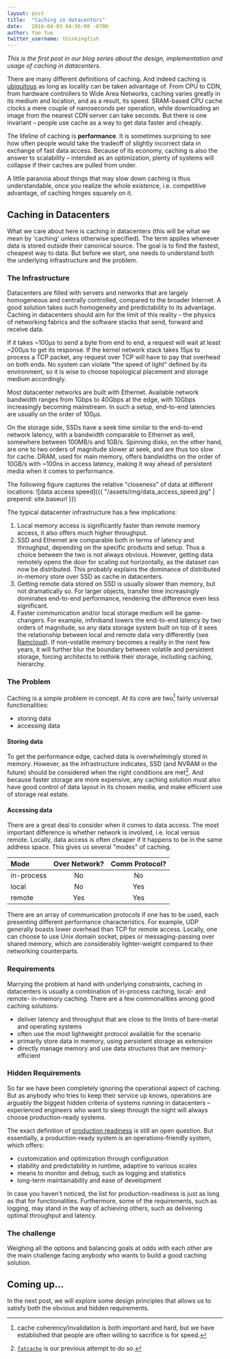 ```yaml
---
layout: post
title:  "Caching in datacenters"
date:   2016-04-03 04:56:00 -0700
author: Yao Yue
twitter_username: thinkingfish
---
```


*This is the first post in our blog series about the design, implementation and
usage of caching in datacenters.*

There are many different definitions of caching. And indeed caching is
[ubiquitous](https://www.quora.com/How-to-understand-Computer-Science-has-only-three-ideas-cache-hash-trash)
as long as locality can be taken advantage of. From CPU to CDN, from hardware
controllers to Wide Area Networks, caching varies greatly in its medium and
location, and as a result, its speed. SRAM-based CPU cache clocks a mere couple
of nanoseconds per operation, while downloading an image from the nearest CDN
server can take seconds. But there is one invariant – people use cache as a way
to get data faster and cheaply.

The lifeline of caching is **performance**. It is sometimes surprising to see
how often people would take the tradeoff of slightly incorrect data in exchange
of fast data access. Because of its economy, caching is also the answer to
scalability – intended as an optimization, plenty of systems will collapse if
their caches are pulled from under.

A little paranoia about things that may slow down caching is thus understandable,
once you realize the whole existence, i.e. competitive advantage, of caching
hinges squarely on it.

## Caching in Datacenters

What we care about here is caching in datacenters (this will be what we mean by
'caching' unless otherwise specified). The term applies whenever data is stored
outside their canonical source. The goal is to find the fastest, cheapest
way to data. But before we start, one needs to understand both the underlying
infrastructure and the problem.

### The Infrastructure

Datacenters are filled with servers and networks that are largely homogeneous
and centrally controlled, compared to the broader Internet. A good solution
takes such homogeneity and predictability to its advantage. Caching in
datacenters should aim for the limit of this reality – the physics of networking
fabrics and the software stacks that send, forward and receive data.

If it takes ~100μs to send a byte from end to end, a request will wait at least
~200μs to get its response. If the kernel network stack takes 15μs to process a
TCP packet, any request over TCP will have to pay that overhead on both ends.
No system can violate "the speed of light" defined by its environment, so it is
wise to choose topological placement and storage medium accordingly.

Most datacenter networks are built with Ethernet. Available network bandwidth
ranges from 1Gbps to 40Gbps at the edge, with 10Gbps increasingly becoming
mainstream. In such a setup, end-to-end latencies are usually on the order of
100μs.

On the storage side, SSDs have a seek time similar to the end-to-end network
latency, with a bandwidth comparable to Ethernet as well, somewhere between
100MB/s and 1GB/s. Spinning disks, on the other hand, are one to two orders of
magnitude slower at seek, and are thus too slow for cache. DRAM, used for main
memory, offers bandwidths on the order of 10GB/s with ~100ns in access latency,
making it way ahead of persistent media when it comes to performance.

The following figure captures the relative "closeness" of data at different
locations:
  ![data access speed]({{ "/assets/img/data_access_speed.jpg" | prepend: site.baseurl }})


The typical datacenter infrastructure has a few implications:

1. Local memory access is significantly faster than remote memory access, it
  also offers much higher throughput.
2. SSD and Ethernet are comparable both in terms of latency and throughput,
  depending on the specific products and setup. Thus a choice between the two is
  not always obvious. However, getting data remotely opens the door for scaling
  out horizontally, as the dataset can now be distributed. This probably
  explains the dominance of distributed in-memory store over SSD as cache in
  datacenters.
3. Getting remote data stored on SSD is usually slower than memory, but not
  dramatically so. For larger objects, transfer time increasingly dominates
  end-to-end performance, rendering the difference even less significant.
4. Faster communication and/or local storage medium will be game-changers. For
  example, infiniband lowers the end-to-end latency by two orders of magnitude,
  so any data storage system built on top of it sees the relationship between
  local and remote data very differently (see [Ramcloud](https://ramcloud.atlassian.net/wiki/display/RAM/RAMCloud)).
  If non-volatile memory becomes a reality in the next few years, it will
  further blur the boundary between volatile and persistent storage, forcing
  architects to rethink their storage, including caching, hierarchy.

### The Problem

Caching is a simple problem in concept. At its core are two[^1] fairly universal
functionalities:

* storing data
* accessing data

#### Storing data
To get the performance edge, cached data is overwhelmingly stored in memory.
However, as the infrastructure indicates, SSD (and NVRAM in the future) should
be considered when the right conditions are met[^2]. And because faster storage
are more expensive, any caching solution must also have good control of data
layout in its chosen media, and make efficient use of storage real estate.

#### Accessing data

There are a great deal to consider when it comes to data access. The most
important difference is whether network is involved, i.e. local versus remote.
Locally, data access is often cheaper if it happens to be in the same address
space. This gives us several "modes" of caching.


| Mode       | Over Network?   | Comm Protocol? |
| :--------- |:---------------:|:--------------:|
| in-process | No              | No             |
| local      | No              | Yes            |
| remote     | Yes             | Yes            |

There are an array of communication protocols if one has to be used, each
presenting different performance characteristics. For example, UDP generally
boasts lower overhead than TCP for remote access. Locally, one can choose to use
Unix domain socket, pipes or messaging-passing over shared memory, which are
considerably lighter-weight compared to their networking counterparts.

### Requirements

Marrying the problem at hand with underlying constraints, caching in datacenters
is usually a combination of in-process caching, local- and remote- in-memory
caching. There are a few commonalities among good caching solutions:

* deliver latency and throughput that are close to the limits of bare-metal and
  operating systems
* often use the most lightweight protocol available for the scenario
* primarily store data in memory, using persistent storage as extension
* directly manage memory and use data structures that are memory-efficient

### Hidden Requirements

So far we have been completely ignoring the operational aspect of caching. But
as anybody who tries to keep their service up knows, operations are arguably the
biggest hidden criteria of systems running in datacenters – experienced
engineers who want to sleep through the night will always choose
production-ready systems.

The exact definition of [production readiness](http://programmers.stackexchange.com/questions/61726/define-production-ready)
is still an open question. But essentially, a production-ready system is an
operations-friendly system, which offers:

* customization and optimization through configuration
* stability and predictability in runtime, adaptive to various scales
* means to monitor and debug, such as logging and statistics
* long-term maintainability and ease of development

In case you haven't noticed, the list for production-readiness is just as long
as that for functionalities. Furthermore, some of the requirements, such as
logging, may stand in the way of achieving others, such as delivering optimal
throughput and latency.

### The challenge

Weighing all the options and balancing goals at odds with each other are the
main challenge facing anybody who wants to build a good caching solution.

## Coming up...

In the next post, we will explore some design principles that allows us to
satisfy both the obvious and hidden requirements.

[^1]: cache coherency/invalidation is both important and hard, but we have established that people are often willing to sacrifice is for speed.
[^2]: [`fatcache`](https://github.com/twitter/fatcache) is our previous attempt to do so.
